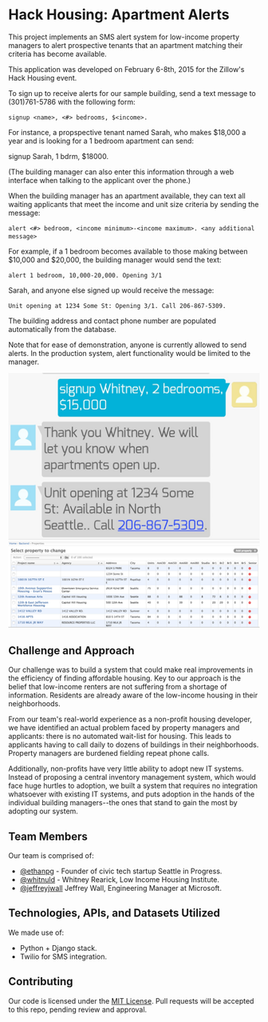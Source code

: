 # Hack Housing: Apartment Alerts

This project implements an SMS alert system for low-income property managers to alert prospective tenants that an apartment matching their criteria has become available.

This application was developed on February 6-8th, 2015 for the Zillow's Hack Housing event.

To sign up to receive alerts for our sample building, send a text message to (301)761-5786 with the following form:

    signup <name>, <#> bedrooms, $<income>.

For instance, a propspective tenant named Sarah, who makes $18,000 a year and is looking for a 1 bedroom apartment can send:

   signup Sarah, 1 bdrm, $18000.

(The building manager can also enter this information through a web interface when talking to the applicant over the phone.)

When the building manager has an apartment available, they can text all waiting applicants that meet the income and unit size criteria by sending the message:

    alert <#> bedroom, <income minimum>-<income maximum>. <any additional message>

For example, if a 1 bedroom becomes available to those making between $10,000 and $20,000, the building manager would send the text:

    alert 1 bedroom, 10,000-20,000. Opening 3/1

Sarah, and anyone else signed up would receive the message:

    Unit opening at 1234 Some St: Opening 3/1. Call 206-867-5309.

The building address and contact phone number are populated automatically from the database.

Note that for ease of demonstration, anyone is currently allowed to send alerts. In the production system, alert functionality would be limited to the manager.

![SMS Screenshot](screenshot.jpg)
![Managment Interface](screenshot2.png)


## Challenge and Approach

Our challenge was to build a system that could make real improvements in the efficiency of finding affordable housing. Key to our approach is the belief that low-income renters are not suffering from a shortage of information. Residents are already aware of the low-income housing in their neighborhoods.

From our team's real-world experience as a non-profit housing developer, we have identified an actual problem faced by property managers and applicants: there is no automated wait-list for housing. This leads to applicants having to call daily to dozens of buildings in their neighborhoods. Property managers are burdened fielding repeat phone calls.

Additionally, non-profits have very little ability to adopt new IT systems. Instead of proposing a central inventory management system, which would face huge hurtles to adoption, we built a system that requires no integration whatsoever with existing IT systems, and puts adoption in the hands of the individual building managers--the ones that stand to gain the most by adopting our system.


## Team Members

Our team is comprised of:

- [@ethanpg](http://twitter.com/ethanpg) - Founder of civic tech startup Seattle in Progress.
- [@whitnuld](http://twitter.com/whitnuld) - Whitney Rearick, Low Income Housing Institute.
- [@jeffreyjwall](http://twitter.com/jeffreyjwall) Jeffrey Wall, Engineering Manager at Microsoft.

## Technologies, APIs, and Datasets Utilized

We made use of:

- Python + Django stack.
- Twilio for SMS integration.

## Contributing

Our code is licensed under the [MIT License](LICENSE.md). Pull requests will be accepted to this repo, pending review and approval.

